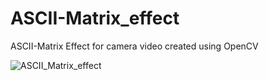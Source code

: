 # ASCII-Matrix_effect
ASCII-Matrix Effect for camera video created using OpenCV

![ASCII_Matrix_effect](https://user-images.githubusercontent.com/72137556/168077576-7103f574-50b7-4e65-aab5-ec3c3592dc07.png)
